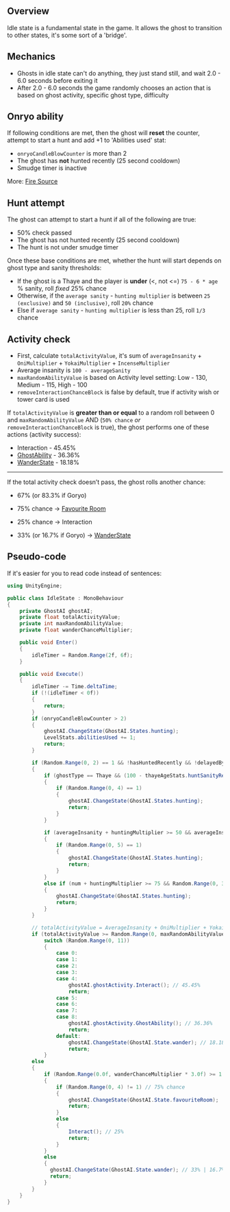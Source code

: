 ## Overview
Idle state is a fundamental state in the game. It allows the ghost to transition to other states, it's some sort of a 'bridge'.

## Mechanics
- Ghosts in idle state can't do anything, they just stand still, and wait 2.0 - 6.0 seconds before exiting it
- After 2.0 - 6.0 seconds the game randomly chooses an action that is based on ghost activity, specific ghost type, difficulty

## Onryo ability
If following conditions are met, then the ghost will **reset** the counter, attempt to start a hunt and add +1 to 'Abilities used' stat:
- `onryoCandleBlowCounter` is more than 2
- The ghost has **not** hunted recently (25 second cooldown)
- Smudge timer is inactive

More: [Fire Source](/mechanics/FireSource.md)

## Hunt attempt
The ghost can attempt to start a hunt if all of the following are true:
- 50% check passed
- The ghost has not hunted recently (25 second cooldown)
- The hunt is not under smudge timer

Once these base conditions are met, whether the hunt will start depends on ghost type and sanity thresholds:
- If the ghost is a Thaye and the player is **under** (<, not <=) `75 - 6 * age` % sanity, roll *fixed* 25% chance
- Otherwise, if the `average sanity` - `hunting multiplier` is between `25 (exclusive)` and `50 (inclusive)`, roll `20%` chance
- Else if `average sanity` - `hunting multiplier` is less than 25, roll `1/3` chance

## Activity check
- First, calculate `totalActivityValue`, it's sum of `averageInsanity` + `OniMultiplier` + `YokaiMultiplier` + `IncenseMultiplier`
- Average insanity is `100 - averageSanity`
- `maxRandomAbilityValue` is based on Activity level setting: Low - 130, Medium - 115, High - 100
- `removeInteractionChanceBlock` is false by default, true if activity wish or tower card is used

If `totalActivityValue` is **greater than or equal** to a random roll between 0 and `maxRandomAbilityValue` AND (`50% chance` *or* `removeInteractionChanceBlock` is true), the ghost performs one of these actions (activity success):

- Interaction - 45.45%
- [GhostAbility](GhostAbilityState) - 36.36%
- [WanderState](WanderState) - 18.18%

---

If the total activity check doesn’t pass, the ghost rolls another chance:

- 67% (or 83.3% if Goryo)

 - 75% chance → [Favourite Room](FavRoomState)

 - 25% chance → Interaction

- 33% (or 16.7% if Goryo) → [WanderState](WanderState)


## Pseudo-code
If it's easier for you to read code instead of sentences:
```c#
using UnityEngine;

public class IdleState : MonoBehaviour
{
    private GhostAI ghostAI;
    private float totalActivityValue;
    private int maxRandomAbilityValue;
    private float wanderChanceMultiplier;

    public void Enter()
    {
        idleTimer = Random.Range(2f, 6f);
    }

    public void Execute()
    {
        idleTimer -= Time.deltaTime;
		if (!(idleTimer < 0f))
		{
			return;
		}
        if (onryoCandleBlowCounter > 2)
        {
            ghostAI.ChangeState(GhostAI.States.hunting);
            LevelStats.abilitiesUsed += 1;
            return;
        }    

		if (Random.Range(0, 2) == 1 && !hasHuntedRecently && !delayedBySmudgeStick && !isTutorial)
		{
            if (ghostType == Thaye && (100 - thayeAgeStats.huntSanityRequirement < averageInsanity))
            {
				if (Random.Range(0, 4) == 1)
				{
					ghostAI.ChangeState(GhostAI.States.hunting);
					return;
				}
            }

			if (averageInsanity + huntingMultiplier >= 50 && averageInsanity + huntingMultiplier < 75)
			{
				if (Random.Range(0, 5) == 1)
				{
					ghostAI.ChangeState(GhostAI.States.hunting);
					return;
				}
			}
			else if (num + huntingMultiplier >= 75 && Random.Range(0, 3) == 1)
			{
				ghostAI.ChangeState(GhostAI.States.hunting);
				return;
			}
		}

        // totalActivityValue = AverageInsanity + OniMultiplier + YokaiMultiplier + IncenseMultiplier
        if (totalActivityValue >= Random.Range(0, maxRandomAbilityValue) && (Random.Range(0, 2) == 1 || removeInteractionChanceBlock)) // maxRandomAbilityValue (Activity level: high = 100, medium = 115, low = 130), +50% if Shade
        	switch (Random.Range(0, 11))
			{
	 		    case 0:
			    case 1:
			    case 2:
			    case 3:
			    case 4:
				    ghostAI.ghostActivity.Interact(); // 45.45%
				    return;
			    case 5:
			    case 6:
			    case 7:
			    case 8:
				    ghostAI.ghostActivity.GhostAbility(); // 36.36%
				    return;
                default:
                    ghostAI.ChangeState(GhostAI.State.wander); // 18.18%
                    return;
			}
        else
        {
            if (Random.Range(0.0f, wanderChanceMultiplier * 3.0f) >= 1.0f) // 67% | 83.3% Goryo
            {
                if (Random.Range(0, 4) != 1) // 75% chance
                {
                    ghostAI.ChangeState(GhostAI.State.favouriteRoom);
                    return;
                }                                                                    
                else
                {
                    Interact(); // 25%
                    return;
                }
            }
            else
            {
              ghostAI.ChangeState(GhostAI.State.wander); // 33% | 16.7% Goryo
              return;
            }
        }
    }
}
```
